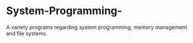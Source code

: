 # System-Programming-
A variety programs regarding system programming, memory management and file systems.  
